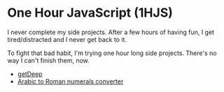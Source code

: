 One Hour JavaScript (1HJS)
=========================
I never complete my side projects. After a few hours of having fun, I get tired/distracted and I never get back to it.

To fight that bad habit, I'm trying one hour long side projects. There's no way I can't finish them, now.

 - [getDeep](/floriancargoet/1HJS/tree/master/getDeep)
 - [Arabic to Roman numerals converter](/floriancargoet/1HJS/tree/master/Arabic2Roman)